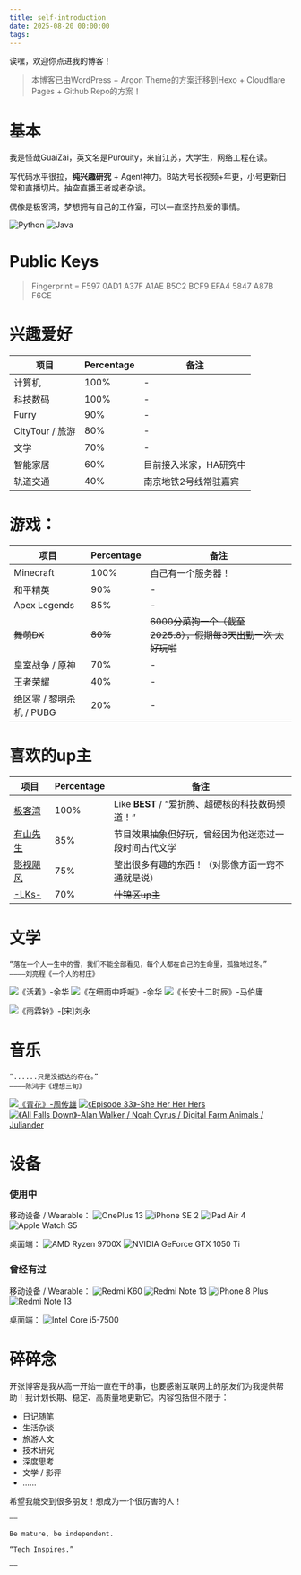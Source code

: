 ```yaml
---
title: self-introduction
date: 2025-08-20 00:00:00
tags:
---
```


诶嘿，欢迎你点进我的博客！

> 本博客已由WordPress + Argon Theme的方案迁移到Hexo + Cloudflare Pages + Github Repo的方案！

# 基本

我是怪哉GuaiZai，英文名是Purouity，来自江苏，大学生，网络工程在读。

写代码水平很拉，**纯兴趣研究** + Agent神力。B站大号长视频+年更，小号更新日常和直播切片。抽空直播王者或者杂谈。

偶像是极客湾，梦想拥有自己的工作室，可以一直坚持热爱的事情。

![Python](https://img.shields.io/badge/Python-3776AB?style=flat-square&logo=python&logoColor=ffffff)
![Java](https://img.shields.io/badge/Java-d35d46?style=flat-square&logoColor=ffffff)

# Public Keys
> Fingerprint = F597 0AD1 A37F A1AE B5C2  BCF9 EFA4 5847 A87B F6CE

# 兴趣爱好

项目 | Percentage | 备注
-------- | ----- | ------
计算机 | 100% | -
科技数码 | 100% | -
Furry | 90% | -
CityTour / 旅游 | 80% | -
文学 | 70% | -
智能家居 | 60% | 目前接入米家，HA研究中
轨道交通 | 40% | 南京地铁2号线常驻嘉宾

# 游戏：

项目 | Percentage | 备注
-------- | ----- | ------
Minecraft | 100% | 自己有一个服务器！
和平精英 | 90% | -
Apex Legends | 85% | -
~~舞萌DX~~ | ~~80%~~ |~~6000分菜狗一个（截至2025.8），假期每3天出勤一次 太好玩啦~~
皇室战争 / 原神 | 70% | -
王者荣耀 | 40% | -
绝区零 / 黎明杀机 / PUBG | 20% | -

# 喜欢的up主
项目 | Percentage | 备注
-------- | ----- | ------
[极客湾](https://space.bilibili.com/25876945) | 100% | Like **BEST** / “爱折腾、超硬核的科技数码频道！”
[有山先生](https://space.bilibili.com/28626598) | 85% | 节目效果抽象但好玩，曾经因为他迷恋过一段时间古代文学
[影视飓风](https://space.bilibili.com/946974) | 75% | 整出很多有趣的东西！（对影像方面一窍不通就是说）
[-LKs-](https://space.bilibili.com/125526) | 70% | ~~什锦区up主~~ |

# 文学
```
“落在一个人一生中的雪，我们不能全部看见，每个人都在自己的生命里，孤独地过冬。”
————刘亮程《一个人的村庄》
```

![《活着》-余华](https://img.shields.io/badge/%e3%80%8a%e6%b4%bb%e7%9d%80%e3%80%8b-%e4%bd%99%e5%8d%8e-006cbf?style=flat-square)
![《在细雨中呼喊》-余华](https://img.shields.io/badge/%e3%80%8a%e5%9c%a8%e7%bb%86%e9%9b%a8%e4%b8%ad%e5%91%bc%e5%96%8a%e3%80%8b-%e4%bd%99%e5%8d%8e-006cbf?style=flat-square)
![《长安十二时辰》-马伯庸](https://img.shields.io/badge/%e3%80%8a%e9%95%bf%e5%ae%89%e5%8d%81%e4%ba%8c%e6%97%b6%e8%be%b0%e3%80%8b-%e9%a9%ac%e4%bc%af%e5%ba%b8-006cbf?style=flat-square)

![《雨霖铃》-[宋]刘永](https://img.shields.io/badge/%e3%80%8a%e9%9b%a8%e9%9c%96%e9%93%83%e3%80%8b-%5b%e5%ae%8b%5d%e5%88%98%e6%b0%b8-0c9896?style=flat-square)

# 音乐
```
“......只是没抵达的存在。”
————陈鸿宇《理想三旬》
```
[![《青花》-周传雄](https://img.shields.io/badge/%E3%80%8A%E9%9D%92%E8%8A%B1%E3%80%8B-%E5%91%A8%E4%BC%A0%E9%9B%84-ba3ce8?style=flat-square)](https://music.163.com/#/song?id=189602)
[![《Episode 33》-She Her Her Hers](https://img.shields.io/badge/%e3%80%8aEpisode_33%e3%80%8b-She_Her_Her_Hers-ba3ce8?style=flat-square)](https://music.163.com/#/song?id=1311427648)
[![《All Falls Down》-Alan Walker / Noah Cyrus / Digital Farm Animals / Juliander](https://img.shields.io/badge/%e3%80%8aAll_Falls_Down%e3%80%8b-Alan_Walker_%e7%ad%894%e4%bd%8d%e6%ad%8c%e6%89%8b-ba3ce8?style=flat-square)](https://music.163.com/#/song?id=1311427648)

# 设备
### 使用中
移动设备 / Wearable：
![OnePlus 13](https://img.shields.io/badge/OnePlus_13-f5010c?style=flat-square&logo=oneplus&logoColor=ffffff)
![iPhone SE 2](https://img.shields.io/badge/iPhone_SE_2-000000?style=flat-square&logo=apple&logoColor=ffffff)
![iPad Air 4](https://img.shields.io/badge/iPad_Air_4-000000?style=flat-square&logo=apple&logoColor=ffffff)
![Apple Watch S5](https://img.shields.io/badge/Apple_Watch_S5-000000?style=flat-square&logo=apple&logoColor=ffffff)

桌面端：
![AMD Ryzen 9700X](https://img.shields.io/badge/AMD_Ryzen_9700X-d3491e?style=flat-square&logo=amd&logoColor=ffffff)
![NVIDIA GeForce GTX 1050 Ti](https://img.shields.io/badge/NVIDIA_GeForce_GTX_1050_Ti-65a51c?style=flat-square&logo=nvidia&logoColor=ffffff)

### 曾经有过
移动设备 / Wearable：
![Redmi K60](https://img.shields.io/badge/Redmi_K60-fd4900?style=flat-square&logo=xiaomi&logoColor=ffffff)
![Redmi Note 13](https://img.shields.io/badge/Redmi_Note_13-fd4900?style=flat-square&logo=xiaomi&logoColor=ffffff)
![iPhone 8 Plus](https://img.shields.io/badge/iPhone_8_Plus-000000?style=flat-square&logo=apple&logoColor=ffffff)
![Redmi Note 13](https://img.shields.io/badge/%e5%b0%8f%e7%b1%b3%e6%89%8b%e7%8e%af_8-fd4900?style=flat-square&logo=xiaomi&logoColor=ffffff)

桌面端：
![Intel Core i5-7500](https://img.shields.io/badge/Intel_Core_i5--7500-3170b3?style=flat-square&logo=intel&logoColor=ffffff)

# 碎碎念

开张博客是我从高一开始一直在干的事，也要感谢互联网上的朋友们为我提供帮助！我计划长期、稳定、高质量地更新它。内容包括但不限于：
- 日记随笔
- 生活杂谈
- 旅游人文
- 技术研究
- 深度思考
- 文学 / 影评
- ......

希望我能交到很多朋友！想成为一个很厉害的人！

```
——

Be mature, be independent.

“Tech Inspires.”

——